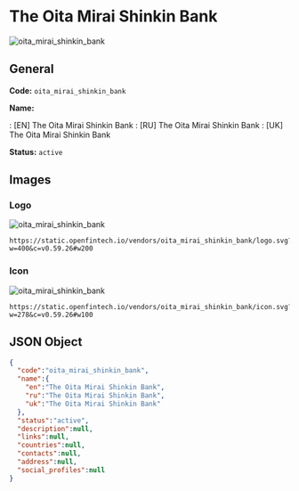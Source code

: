 
# The Oita Mirai Shinkin Bank 
![oita_mirai_shinkin_bank](https://static.openfintech.io/vendors/oita_mirai_shinkin_bank/logo.svg?w=400&c=v0.59.26#w200)  

## General 
 
**Code:** `oita_mirai_shinkin_bank` 
 
**Name:** 
 
:	[EN] The Oita Mirai Shinkin Bank 
:	[RU] The Oita Mirai Shinkin Bank 
:	[UK] The Oita Mirai Shinkin Bank 
 
**Status:** `active` 
 

## Images 

### Logo 
 
![oita_mirai_shinkin_bank](https://static.openfintech.io/vendors/oita_mirai_shinkin_bank/logo.svg?w=400&c=v0.59.26#w200)  

```
https://static.openfintech.io/vendors/oita_mirai_shinkin_bank/logo.svg?w=400&c=v0.59.26#w200
```  

### Icon 
 
![oita_mirai_shinkin_bank](https://static.openfintech.io/vendors/oita_mirai_shinkin_bank/icon.svg?w=278&c=v0.59.26#w100)  

```
https://static.openfintech.io/vendors/oita_mirai_shinkin_bank/icon.svg?w=278&c=v0.59.26#w100
```  

## JSON Object 

```json
{
  "code":"oita_mirai_shinkin_bank",
  "name":{
    "en":"The Oita Mirai Shinkin Bank",
    "ru":"The Oita Mirai Shinkin Bank",
    "uk":"The Oita Mirai Shinkin Bank"
  },
  "status":"active",
  "description":null,
  "links":null,
  "countries":null,
  "contacts":null,
  "address":null,
  "social_profiles":null
}
```  
